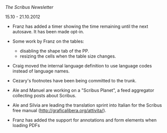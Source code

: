 _The Scribus Newsletter_

15.10 - 21.10.2012

- Franz has added a timer showing the time remaining until the next autosave. It has been made opt-in.

- Some work by Franz on the tables:
  - disabling the shape tab of the PP.
  - resizing the cells when the table size changes.

- Craig moved the internal language definition to use language codes instead of language names.

- Cezary's footnotes have been being committed to the trunk.

- Ale and Manuel are working on a "Scribus Planet", a feed aggregator collecting posts about Scribus.

- Ale and Silvia are leading the translation sprint into Italian for the Scribus free manual (http://graficalibera.org/attivita/).

- Franz has added the support for annotations and form elements when loading PDFs


